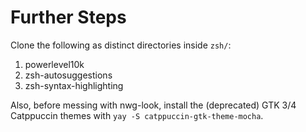 # Further Steps
Clone the following as distinct directories inside `zsh/`:
1. powerlevel10k
2. zsh-autosuggestions
3. zsh-syntax-highlighting

Also, before messing with nwg-look, install the (deprecated) GTK 3/4 Catppuccin themes with `yay -S catppuccin-gtk-theme-mocha`.
